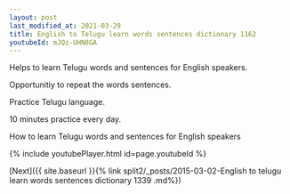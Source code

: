```yaml
---
layout: post
last_modified_at: 2021-03-29
title: English to Telugu learn words sentences dictionary 1162 
youtubeId: mJQz-UHN8GA
---
```

 
 
Helps to learn Telugu words and sentences for English speakers.

Opportunitiy to repeat the words sentences. 

Practice Telugu language. 
 
10 minutes practice every day. 
 
How to learn Telugu words and sentences for English speakers 
 
{% include youtubePlayer.html id=page.youtubeId %}
 
 
[Next]({{ site.baseurl }}{% link  split2/_posts/2015-03-02-English to telugu learn words sentences dictionary 1339 .md%})
 
